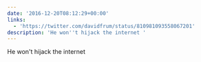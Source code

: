 ```yaml
---
date: '2016-12-20T08:12:29+00:00'
links:
  - 'https://twitter.com/davidfrum/status/810981093558067201'
description: 'He won''t hijack the internet '
---
```

He won't hijack the internet 
